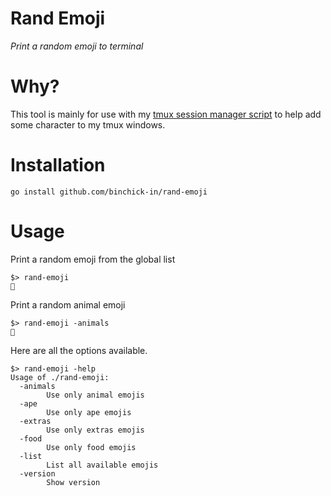 # Rand Emoji

_Print a random emoji to terminal_

# Why?
This tool is mainly for use with my [tmux session manager script](https://github.com/binchick-in/dotfiles/blob/master/bin/tmux-env) to help add some character to my tmux windows.

# Installation

```
go install github.com/binchick-in/rand-emoji
```

# Usage

Print a random emoji from the global list
```
$> rand-emoji
🥟
```

Print a random animal emoji
```
$> rand-emoji -animals
🦒
```

Here are all the options available.
```
$> rand-emoji -help
Usage of ./rand-emoji:
  -animals
        Use only animal emojis
  -ape
        Use only ape emojis
  -extras
        Use only extras emojis
  -food
        Use only food emojis
  -list
        List all available emojis
  -version
        Show version
```